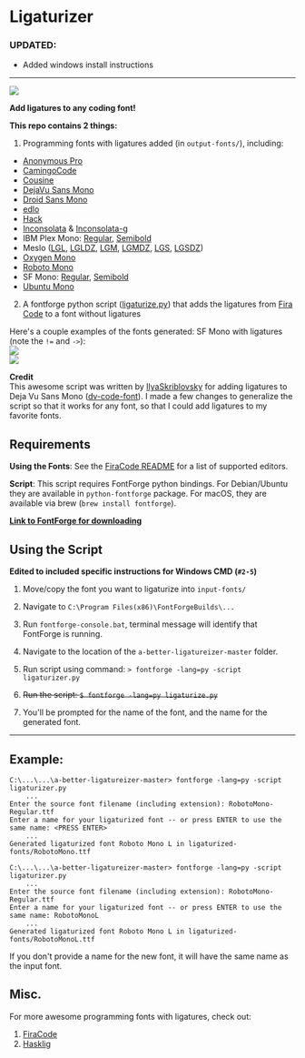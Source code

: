 # Ligaturizer #

### UPDATED: 

- Added windows install instructions

---

![](images/banner.png)

**Add ligatures to any coding font!**

**This repo contains 2 things:**
1.  Programming fonts with ligatures added (in `output-fonts/`), including:
  * [Anonymous Pro](output-fonts/Anonymous_Pro.ttf)
  * [CamingoCode](output-fonts/CamingoCode.ttf)
  * [Cousine](output-fonts/Cousine.ttf)
  * [DejaVu Sans Mono](output-fonts/DejaVuSansMono.ttf)
  * [Droid Sans Mono](output-fonts/DroidSansMono.ttf)
  * [edlo](output-fonts/edlo.ttf)
  * [Hack](output-fonts/Hack.ttf)
  * [Inconsolata](output-fonts/Inconsolata.ttf) &   [Inconsolata-g](output-fonts/Inconsolata-g.ttf)
  * IBM Plex Mono: [Regular](output-fonts/IBMPlexMono.ttf),   [Semibold](output-fonts/IBMPlexMono-SemiBold.ttf)
  * Meslo ([LGL](output-fonts/MesloLGL.ttf),   [LGLDZ](output-fonts/MesloLGLDZ.ttf), [LGM](output-fonts/MesloLGM.ttf),   [LGMDZ](output-fonts/MesloLGMDZ.ttf), [LGS](output-fonts/MesloLGS.ttf),   [LGSDZ](output-fonts/MesloLGSDZ.ttf))
  * [Oxygen Mono](output-fonts/OxygenMono.ttf)
  * [Roboto Mono](output-fonts/RobotoMono.ttf)
  * SF Mono: [Regular](output-fonts/SFMono.ttf),   [Semibold](output-fonts/SFMono-Semibold.ttf)
  * [Ubuntu Mono](output-fonts/UbuntuMono.ttf)

2.  A fontforge python script ([ligaturize.py](ligaturize.py)) that adds the ligatures from [Fira Code](https://github.com/tonsky/FiraCode) to a font without ligatures

Here's a couple examples of the fonts generated: SF Mono with ligatures (note the `!=` and `->`):  
![](images/sf-mono.png)  
![](images/menlo.png)  

**Credit**   
This awesome script was written by [IlyaSkriblovsky](https://github.com/IlyaSkriblovsky) for adding ligatures to Deja Vu Sans Mono ([dv-code-font](https://github.com/IlyaSkriblovsky/dv-code-font)). I made a few changes to generalize the script so that it works for any font, so that I could add ligatures to my favorite fonts.

## Requirements ##
**Using the Fonts**: See the [FiraCode README](https://github.com/tonsky/FiraCode) for a list of supported editors.

**Script**: This script requires FontForge python bindings. For Debian/Ubuntu they are available in `python-fontforge` package. For macOS,
they are available via brew (`brew install fontforge`).

**[Link to FontForge for downloading](https://fontforge.org/en-US/)**

## Using the Script ##

**Edited to included specific instructions for Windows CMD (`#2-5`)**

1. Move/copy the font you want to ligaturize into `input-fonts/`

2. Navigate to `C:\Program Files(x86)\FontForgeBuilds\...`
3. Run `fontforge-console.bat`, terminal message will identify that FontForge is running.
4. Navigate to the location of the `a-better-ligatureizer-master` folder.
5. Run script using command: `> fontforge -lang=py -script ligaturizer.py`
6. ~~Run the script: `$ fontforge -lang=py ligaturize.py`~~ 

7. You'll be prompted for the name of the font, and the name for the generated font.
---
## Example:

```shell
C:\...\...\a-better-ligatureizer-master> fontforge -lang=py -script ligaturizer.py
    ...
Enter the source font filename (including extension): RobotoMono-Regular.ttf
Enter a name for your ligaturized font -- or press ENTER to use the same name: <PRESS ENTER>
    ...
Generated ligaturized font Roboto Mono L in ligaturized-fonts/RobotoMono.ttf
```

```shell
C:\...\...\a-better-ligatureizer-master> fontforge -lang=py -script ligaturizer.py
    ...
Enter the source font filename (including extension): RobotoMono-Regular.ttf
Enter a name for your ligaturized font -- or press ENTER to use the same name: RobotoMonoL
    ...
Generated ligaturized font Roboto Mono L in ligaturized-fonts/RobotoMonoL.ttf
```

If you don't provide a name for the new font, it will have the same name as the input font.

## Misc. ##

For more awesome programming fonts with ligatures, check out:
1. [FiraCode](https://github.com/tonsky/FiraCode)
2. [Hasklig](https://github.com/i-tu/Hasklig)
